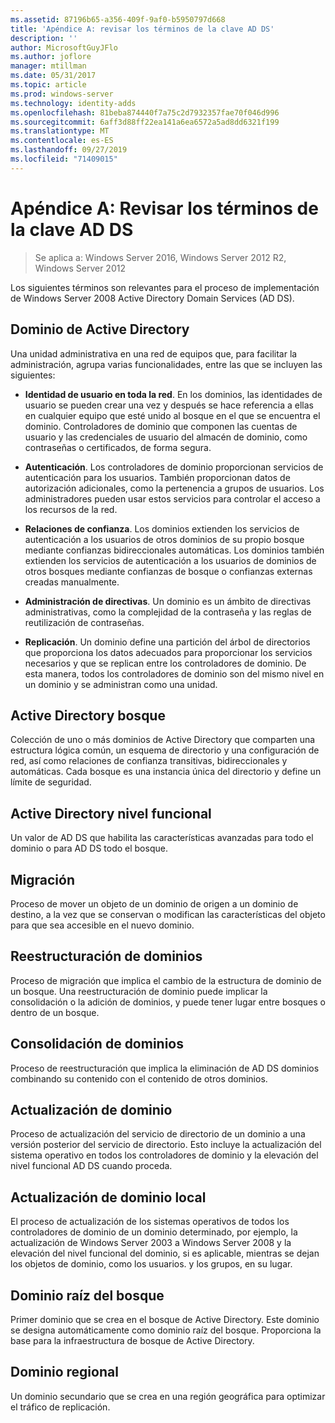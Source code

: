 ```yaml
---
ms.assetid: 87196b65-a356-409f-9af0-b5950797d668
title: 'Apéndice A: revisar los términos de la clave AD DS'
description: ''
author: MicrosoftGuyJFlo
ms.author: joflore
manager: mtillman
ms.date: 05/31/2017
ms.topic: article
ms.prod: windows-server
ms.technology: identity-adds
ms.openlocfilehash: 81beba874440f7a75c2d7932357fae70f046d996
ms.sourcegitcommit: 6aff3d88ff22ea141a6ea6572a5ad8dd6321f199
ms.translationtype: MT
ms.contentlocale: es-ES
ms.lasthandoff: 09/27/2019
ms.locfileid: "71409015"
---
```

# <a name="appendix-a-reviewing-key-ad-ds-terms"></a>Apéndice A: Revisar los términos de la clave AD DS

>Se aplica a: Windows Server 2016, Windows Server 2012 R2, Windows Server 2012

Los siguientes términos son relevantes para el proceso de implementación de Windows Server 2008 Active Directory Domain Services (AD DS).  
  
## <a name="active-directory-domain"></a>Dominio de Active Directory  
Una unidad administrativa en una red de equipos que, para facilitar la administración, agrupa varias funcionalidades, entre las que se incluyen las siguientes:  
  
-   **Identidad de usuario en toda la red**. En los dominios, las identidades de usuario se pueden crear una vez y después se hace referencia a ellas en cualquier equipo que esté unido al bosque en el que se encuentra el dominio. Controladores de dominio que componen las cuentas de usuario y las credenciales de usuario del almacén de dominio, como contraseñas o certificados, de forma segura.  
  
-   **Autenticación**. Los controladores de dominio proporcionan servicios de autenticación para los usuarios. También proporcionan datos de autorización adicionales, como la pertenencia a grupos de usuarios. Los administradores pueden usar estos servicios para controlar el acceso a los recursos de la red.  
  
-   **Relaciones de confianza**. Los dominios extienden los servicios de autenticación a los usuarios de otros dominios de su propio bosque mediante confianzas bidireccionales automáticas. Los dominios también extienden los servicios de autenticación a los usuarios de dominios de otros bosques mediante confianzas de bosque o confianzas externas creadas manualmente.  
  
-   **Administración de directivas**. Un dominio es un ámbito de directivas administrativas, como la complejidad de la contraseña y las reglas de reutilización de contraseñas.  
  
-   **Replicación**. Un dominio define una partición del árbol de directorios que proporciona los datos adecuados para proporcionar los servicios necesarios y que se replican entre los controladores de dominio. De esta manera, todos los controladores de dominio son del mismo nivel en un dominio y se administran como una unidad.  
  
## <a name="active-directory-forest"></a>Active Directory bosque  
Colección de uno o más dominios de Active Directory que comparten una estructura lógica común, un esquema de directorio y una configuración de red, así como relaciones de confianza transitivas, bidireccionales y automáticas. Cada bosque es una instancia única del directorio y define un límite de seguridad.  
  
## <a name="active-directory-functional-level"></a>Active Directory nivel funcional  
Un valor de AD DS que habilita las características avanzadas para todo el dominio o para AD DS todo el bosque.  
  
## <a name="migration"></a>Migración  
Proceso de mover un objeto de un dominio de origen a un dominio de destino, a la vez que se conservan o modifican las características del objeto para que sea accesible en el nuevo dominio.  
  
## <a name="domain-restructure"></a>Reestructuración de dominios  
Proceso de migración que implica el cambio de la estructura de dominio de un bosque. Una reestructuración de dominio puede implicar la consolidación o la adición de dominios, y puede tener lugar entre bosques o dentro de un bosque.  
  
## <a name="domain-consolidation"></a>Consolidación de dominios  
Proceso de reestructuración que implica la eliminación de AD DS dominios combinando su contenido con el contenido de otros dominios.  
  
## <a name="domain-upgrade"></a>Actualización de dominio  
Proceso de actualización del servicio de directorio de un dominio a una versión posterior del servicio de directorio. Esto incluye la actualización del sistema operativo en todos los controladores de dominio y la elevación del nivel funcional AD DS cuando proceda.  
  
## <a name="in-place-domain-upgrade"></a>Actualización de dominio local  
El proceso de actualización de los sistemas operativos de todos los controladores de dominio de un dominio determinado, por ejemplo, la actualización de Windows Server 2003 a Windows Server 2008 y la elevación del nivel funcional del dominio, si es aplicable, mientras se dejan los objetos de dominio, como los usuarios. y los grupos, en su lugar.  
  
## <a name="forest-root-domain"></a>Dominio raíz del bosque  
Primer dominio que se crea en el bosque de Active Directory. Este dominio se designa automáticamente como dominio raíz del bosque. Proporciona la base para la infraestructura de bosque de Active Directory.  
  
## <a name="regional-domain"></a>Dominio regional  
Un dominio secundario que se crea en una región geográfica para optimizar el tráfico de replicación.  
  


